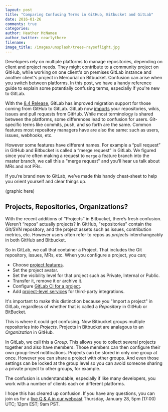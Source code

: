 ```yaml
---
layout: post
title: "Comparing Confusing Terms in GitHub, Bitbucket and GitLab"
date: 2016-01-26
comments: true
categories:
author: Heather McNamee
author_twitter: nearlythere
filename: 
image_title: /images/unsplash/trees-raysoflight.jpg
---
```


Developers rely on multiple platforms to manage repositories, depending on 
client and project needs. 
They might contribute to a community project on GitHub, while working on one 
client's on premises GitLab instance and another client's project in Mercurial 
on Bitbucket.
Confusion can arise when you switch between platforms.
In this post, we have a handy reference guide to explain 
some potentially confusing terms, especially if you're new 
to GitLab.

<!--more-->

With the [8.4 Release][release], GitLab has improved migration support for those coming from GitHub to GitLab.
GitLab now [imports][imports] your repositories, wikis, issues and 
pull requests from GitHub.
While most terminology is shared 
between the platforms, some differences lead to confusion 
for users.
Git-specific terms like commits, push, and so forth are the same.
Common features most repository managers have are also the same: such as users, issues, webhooks, etc.

However some features have different names.
For example a “pull request” in GitHub and Bitbucket is called a “merge request” in GitLab.
We figured since you're often making a request to `merge` a feature branch into the master branch, we call this a 
"merge request" and you'll hear us talk about MRs and not PRs.

If you’re brand new to GitLab, we’ve made this handy cheat-sheet to help you orient yourself and clear things up.

(graphic here)

## Projects, Repositories, Organizations?

With the recent additions of “Projects” in Bitbucket, there’s fresh confusion.
Weren’t “repos” actually projects?
In GitHub, "repositories" contain the Git/SVN repository, and the project assets 
such as issues, contribution metrics, etc.
However users often refer to repos as *projects* interchangeably in both GitHub and Bitbucket.

So in GitLab, we call that container a Project.
That includes the Git repository, issues, MRs, etc.
When you configure a project, you can;

- Choose [project features][projects]. 
- Set the project avatar.
- Set the visibility level for that project such as Private, Internal or Public.
- Transfer it, remove it or archive it.
- Configure [GitLab CI for a project][gitlabci].
- Add [project-level services][services] for third-party integrations.

It's important to make this distinction because you "Import a project" in 
GitLab, regardless of whether that is called a *Repository* in GitHub or BitBucket.

This is where it could get confusing.
Now Bitbucket groups multiple repositories into *Projects*. 
Projects in Bitbucket are analagous to an *Organization* in GitHub.

In GitLab, we call this a *Group*. 
This allows you to collect several projects together and also have members.
Those members can then configure their own group-level notifications.
Projects can be stored in only one group at once.
However you can share a project with other groups.
And even those settings can be locked at the group level so you can avoid 
someone sharing a private project to other groups, for example.

The confusion is understandable, especially if like many developers, 
you work with a number of clients each on different platforms.

I hope this has cleared up confusion. If you have any questions, 
you can join us for a [live Q & A in our webcast][webcast] Thursday, January 28, 5pm (17:00) UTC; 12pm EST; 9am PST.

[imports]: http://doc.gitlab.com/ce/workflow/importing/import_projects_from_github.html "Importing from GitHub to GitLab"
[services]: http://doc.gitlab.com/ce/project_services/project_services.html "Configure Services for Projects"
[gitlabci]: http://doc.gitlab.com/ce/ci/yaml/README.html "configure GitLab CI"
[projects]: http://doc.gitlab.com/ce/workflow/project_features.html "Documentation of Project features"
[webcast]: http://page.gitlab.com/Jan282016Webcast.html "Webcast: 8.4 Feature Walk-through"
[release]: https://about.gitlab.com/2016/01/22/gitlab-8-4-released/ "Announcing GitLab's 50th Release: 8.4"
[bitbucket]: https://blog.bitbucket.org/2016/01/21/distributed-teams-can-now-build-faster-with-bitbucket/ "Bitbucket announces Projects"
